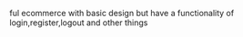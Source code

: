 ful  ecommerce with basic design but have a functionality of login,register,logout and other things
